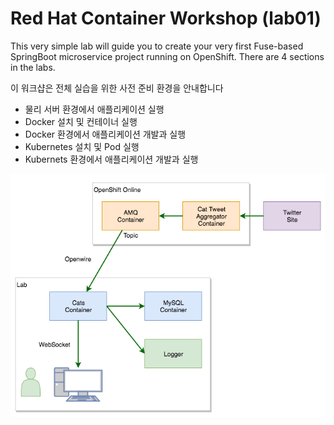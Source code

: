 # Red Hat Container Workshop (lab01)

This very simple lab will guide you to create your very first Fuse-based SpringBoot microservice project running on OpenShift. There are 4 sections in the labs.

이 워크샵은 전체 실습을 위한 사전 준비 환경을 안내합니다 

* 물리 서버 환경에서 애플리케이션 실행
* Docker 설치 및 컨테이너 실행
* Docker 환경에서 애플리케이션 개발과 실행
* Kubernetes 설치 및 Pod 실행 
* Kubernets 환경에서 애플리케이션 개발과 실행


![00-container-workshop-total.png](./img/00-container-workshop-total.png)